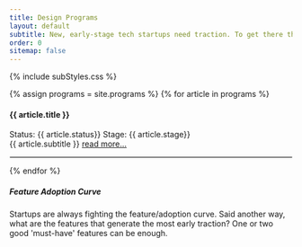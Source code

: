 ```yaml
---
title: Design Programs
layout: default
subtitle: New, early-stage tech startups need traction. To get there they need a special type of design partner, someone who has pressing needs, and needs a solution ASAP.
order: 0
sitemap: false
---
```


{% include subStyles.css %}

{% assign programs = site.programs %}
{% for article in programs %}
  <div class="row">
    <div class="col-6">
      <h4>
        {{ article.title }}
      </h4>
      <span class="badge bg-success">Status: {{ article.status}}</span>
      <span class="badge bg-success">Stage: {{ article.stage}}</span>
    </div>
    <div class="col-6">
      {{ article.subtitle }}
      <a href="{{ article.url }}">read more...</a>
    </div>
  </div>
  <hr>
{% endfor %}

<div class="mt-5 mb-5 tech-note">
    <h5>
       Feature Adoption Curve
    </h5>
    <p>
        Startups are always fighting the feature/adoption curve. Said another
        way, what are the features that generate the most early traction? One
        or two good 'must-have' features can be enough.
    </p>
</div>

<style>
 hr { border: 1px solid #DFDFDF; }
</style>